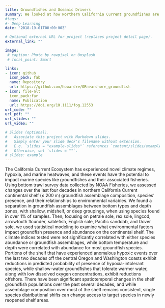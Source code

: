 ```yaml
---
title: Groundfishes and Oceanic Drivers
summary: We looked at how Northern California Current groundfishes are influenced by climate and oceanography.
#tags:
#- Deep Learning
date: "2018-10-01T00:00:00Z"

# Optional external URL for project (replaces project detail page).
external_link: ""

image:
 # caption: Photo by rawpixel on Unsplash
 # focal_point: Smart

links:
- icon: github
  icon_pack: fab
  name: Repository
  url: https://github.com/howardre/ORnearshore_groundfish
- icon: file-alt
  icon_pack:far
  name: Publication
  url: https://doi.org/10.1111/fog.12553
url_code: ""
url_pdf: ""
url_slides: ""
url_video: ""

# Slides (optional).
#   Associate this project with Markdown slides.
#   Simply enter your slide deck's filename without extension.
#   E.g. `slides = "example-slides"` references `content/slides/example-slides.md`.
#   Otherwise, set `slides = ""`.
# slides: example
---
```


The California Current Ecosystem has experienced novel climate regimes, hypoxia, and marine heatwaves, and these events have the potential to impact marine species like groundfishes and their associated fisheries. Using bottom trawl survey data collected by NOAA Fisheries, we assessed changes over the last four decades in northern California Current continental shelf (≤ 200 m) groundfish assemblage composition, species’ presence, and their relationships to environmental variables. We found a separation in groundfish assemblages between bottom types and depth zones, with shallow, midshelf, or deep groupings, when using species found in over 1% of samples. Then, focusing on petrale sole, rex sole, lingcod, arrowtooth flounder, sablefish, English sole, Pacific sanddab, and Dover sole, we used statistical modeling to examine what environmental factors impact groundfish presence and abundance on the continental shelf. The climate indices tested were not significantly correlated with either species abundance or groundfish assemblages, while bottom temperature and depth were correlated with abundance for most groundfish species. Portions of the shelf that have experienced anomalous hypoxic events over the last two decades off the central Oregon and Washington coasts exhibit reductions in predicted probability of presence of hypoxia-intolerant species, while shallow-water groundfishes that tolerate warmer water, along with low dissolved oxygen concentrations, exhibit reductions offshore. There have been significant spatiotemporal changes in the shelf groundfish populations over the past several decades, and while assemblage composition over most of the shelf remains consistent, single species distributional shifts can change access to target species in newly reopened shelf areas.
